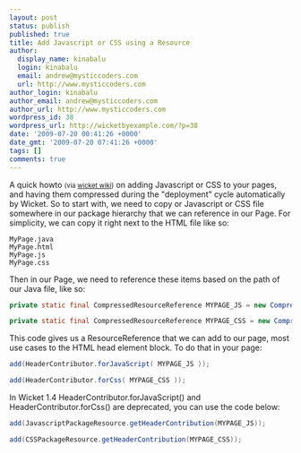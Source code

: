 ```yaml
---
layout: post
status: publish
published: true
title: Add Javascript or CSS using a Resource
author:
  display_name: kinabalu
  login: kinabalu
  email: andrew@mysticcoders.com
  url: http://www.mysticcoders.com
author_login: kinabalu
author_email: andrew@mysticcoders.com
author_url: http://www.mysticcoders.com
wordpress_id: 38
wordpress_url: http://wicketbyexample.com/?p=38
date: '2009-07-20 00:41:26 +0000'
date_gmt: '2009-07-20 07:41:26 +0000'
tags: []
comments: true
---
```

A quick howto <small>(via <a href="http://cwiki.apache.org/WICKET/adding-javascript-or-css-using-a-resource.html" target="_blank">wicket wiki</a>)</small> on adding Javascript or CSS to your pages, and having them compressed during the "deployment" cycle automatically by Wicket. So to start with, we need to copy or Javascript or CSS file somewhere in our package hierarchy that we can reference in our Page. For simplicity, we can copy it right next to the HTML file like so:<a id="more"></a><a id="more-38"></a>

```
MyPage.java
MyPage.html
MyPage.js
MyPage.css
```
Then in our Page, we need to reference these items based on the path of our Java file, like so:

``` java
private static final CompressedResourceReference MYPAGE_JS = new CompressedResourceReference(MyPage.class, "MyPage.js");

private static final CompressedResourceReference MYPAGE_CSS = new CompressedResourceReference(MyPage.class, "MyPage.css");
```

This code gives us a ResourceReference that we can add to our page, most use cases to the HTML head element block. To do that in your page:

``` java
add(HeaderContributor.forJavaScript( MYPAGE_JS ));

add(HeaderContributor.forCss( MYPAGE_CSS ));
```

In Wicket 1.4 HeaderContributor.forJavaScript() and HeaderContributor.forCss() are deprecated, you can use the code below:

``` java
add(JavascriptPackageResource.getHeaderContribution(MYPAGE_JS));

add(CSSPackageResource.getHeaderContribution(MYPAGE_CSS));
```
